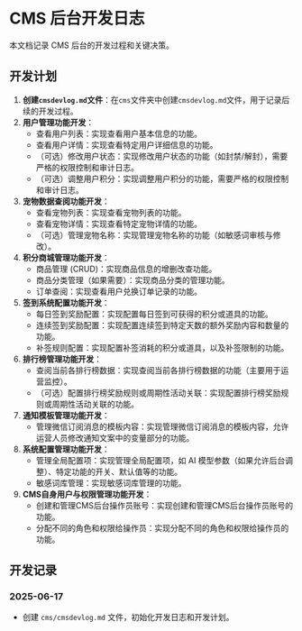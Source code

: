 # CMS 后台开发日志

本文档记录 CMS 后台的开发过程和关键决策。

## 开发计划

1.  **创建`cmsdevlog.md`文件**：在`cms`文件夹中创建`cmsdevlog.md`文件，用于记录后续的开发过程。
2.  **用户管理功能开发**：
    *   查看用户列表：实现查看用户基本信息的功能。
    *   查看用户详情：实现查看特定用户详细信息的功能。
    *   （可选）修改用户状态：实现修改用户状态的功能（如封禁/解封），需要严格的权限控制和审计日志。
    *   （可选）调整用户积分：实现调整用户积分的功能，需要严格的权限控制和审计日志。
3.  **宠物数据查阅功能开发**：
    *   查看宠物列表：实现查看宠物列表的功能。
    *   查看宠物详情：实现查看特定宠物详情的功能。
    *   （可选）管理宠物名称：实现管理宠物名称的功能（如敏感词审核与修改）。
4.  **积分商城管理功能开发**：
    *   商品管理 (CRUD)：实现商品信息的增删改查功能。
    *   商品分类管理（如果需要）：实现商品分类的管理功能。
    *   订单查阅：实现查看用户兑换订单记录的功能。
5.  **签到系统配置功能开发**：
    *   每日签到奖励配置：实现配置每日签到可获得的积分或道具的功能。
    *   连续签到奖励配置：实现配置连续签到特定天数的额外奖励内容和数量的功能。
    *   补签规则配置：实现配置补签消耗的积分或道具，以及补签限制的功能。
6.  **排行榜管理功能开发**：
    *   查阅当前各排行榜数据：实现查阅当前各排行榜数据的功能（主要用于运营监控）。
    *   （可选）配置排行榜奖励规则或周期性活动关联：实现配置排行榜奖励规则或周期性活动关联的功能。
7.  **通知模板管理功能开发**：
    *   管理微信订阅消息的模板内容：实现管理微信订阅消息的模板内容，允许运营人员修改通知文案中的变量部分的功能。
8.  **系统配置管理功能开发**：
    *   管理全局配置项：实现管理全局配置项，如 AI 模型参数（如果允许后台调整）、特定功能的开关、默认值等的功能。
    *   敏感词库管理：实现敏感词库管理的功能。
9.  **CMS自身用户与权限管理功能开发**：
    *   创建和管理CMS后台操作员账号：实现创建和管理CMS后台操作员账号的功能。
    *   分配不同的角色和权限给操作员：实现分配不同的角色和权限给操作员的功能。

## 开发记录

### 2025-06-17

-   创建 `cms/cmsdevlog.md` 文件，初始化开发日志和开发计划。
